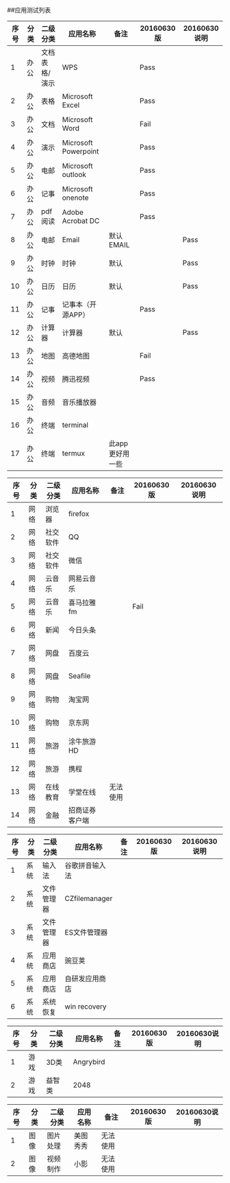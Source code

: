 ##应用测试列表

 序号|分类 | 二级分类 |应用名称 | 备注|20160630版|20160630说明
------------- | ------------- | ------------- |-------------| -------------| -------------| -------------
1|办公|文档表格/演示|WPS||Pass
2|办公|表格|Microsoft Excel||Pass
3|办公|文档|Microsoft Word||Fail|
4|办公|演示|Microsoft Powerpoint||Pass
5|办公|电邮|Microsoft outlook||Pass
6|办公|记事|Microsoft onenote||Pass
7|办公|pdf阅读|Adobe Acrobat DC||Pass
8|办公|电邮|Email|默认EMAIL||Pass
9|办公|时钟|时钟|默认||Pass
10|办公|日历|日历|默认||Pass
11|办公|记事|记事本（开源APP）||Pass
12|办公|计算器|计算器|默认||Pass
13|办公|地图|高德地图||Fail
14|办公|视频|腾迅视频||Pass
15|办公|音频|音乐播放器|
16|办公|终端|terminal||
17|办公|终端|termux|此app更好用一些||

 序号|分类 | 二级分类 |应用名称 | 备注|20160630版|20160630说明
------------- | ------------- | ------------- |-------------| -------------| -------------| -------------
1|网络|浏览器|firefox||
2|网络|社交软件|QQ||
3|网络|社交软件|微信||
4|网络|云音乐|网易云音乐||
5|网络|云音乐|喜马拉雅fm||Fail
6|网络|新闻|今日头条||
7|网络|网盘|百度云||
8|网络|网盘|Seafile||
9|网络|购物|淘宝网||
10|网络|购物|京东网||
11|网络|旅游|涂牛旅游HD||
12|网络|旅游|携程||
13|网络|在线教育|学堂在线|无法使用||
14|网络|金融|招商证券客户端||

 序号|分类 | 二级分类 |应用名称 | 备注|20160630版|20160630说明
------------- | ------------- | ------------- |-------------| -------------| -------------| -------------
1|系统|输入法|谷歌拼音输入法||
2|系统|文件管理器|CZfilemanager||
3|系统|文件管理器|ES文件管理器|| 
4|系统|应用商店|豌豆荚||
5|系统|应用商店|自研发应用商店||
6|系统|系统恢复| win recovery||

 序号|分类 | 二级分类 |应用名称 | 备注|20160630版|20160630说明
------------- | ------------- | ------------- |-------------| -------------| -------------| -------------
1|游戏|3D类|Angrybird||
2|游戏|益智类|2048||

 序号|分类 | 二级分类 |应用名称 | 备注|20160630版|20160630说明
------------- | ------------- | ------------- |-------------| -------------| -------------| -------------
1|图像|图片处理|美图秀秀|无法使用||
2|图像|视频制作|小影|无法使用||











